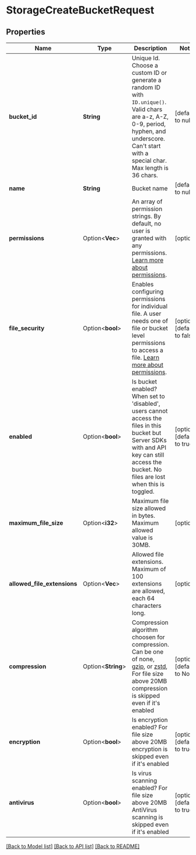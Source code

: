 # StorageCreateBucketRequest

## Properties

Name | Type | Description | Notes
------------ | ------------- | ------------- | -------------
**bucket_id** | **String** | Unique Id. Choose a custom ID or generate a random ID with `ID.unique()`. Valid chars are a-z, A-Z, 0-9, period, hyphen, and underscore. Can't start with a special char. Max length is 36 chars. | [default to null]
**name** | **String** | Bucket name | [default to null]
**permissions** | Option<**Vec<String>**> | An array of permission strings. By default, no user is granted with any permissions. [Learn more about permissions](https://appwrite.io/docs/permissions). | [optional]
**file_security** | Option<**bool**> | Enables configuring permissions for individual file. A user needs one of file or bucket level permissions to access a file. [Learn more about permissions](https://appwrite.io/docs/permissions). | [optional][default to false]
**enabled** | Option<**bool**> | Is bucket enabled? When set to 'disabled', users cannot access the files in this bucket but Server SDKs with and API key can still access the bucket. No files are lost when this is toggled. | [optional][default to true]
**maximum_file_size** | Option<**i32**> | Maximum file size allowed in bytes. Maximum allowed value is 30MB. | [optional]
**allowed_file_extensions** | Option<**Vec<String>**> | Allowed file extensions. Maximum of 100 extensions are allowed, each 64 characters long. | [optional]
**compression** | Option<**String**> | Compression algorithm choosen for compression. Can be one of none,  [gzip](https://en.wikipedia.org/wiki/Gzip), or [zstd](https://en.wikipedia.org/wiki/Zstd), For file size above 20MB compression is skipped even if it's enabled | [optional][default to None]
**encryption** | Option<**bool**> | Is encryption enabled? For file size above 20MB encryption is skipped even if it's enabled | [optional][default to true]
**antivirus** | Option<**bool**> | Is virus scanning enabled? For file size above 20MB AntiVirus scanning is skipped even if it's enabled | [optional][default to true]

[[Back to Model list]](../README.md#documentation-for-models) [[Back to API list]](../README.md#documentation-for-api-endpoints) [[Back to README]](../README.md)


